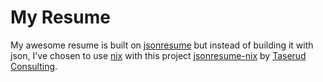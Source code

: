 # My Resume

My awesome resume is built on [jsonresume](https://jsonresume.org/)
but instead of building it with json, I've chosen to use
[nix](https://nixos.org) with this project
[jsonresume-nix](https://github.com/TaserudConsulting/jsonresume-nix)
by [Taserud Consulting](https://taserud.net).
